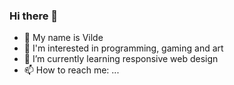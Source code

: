 ### Hi there 👋
* 👩 My name is Vilde
* 👀 I'm interested in programming, gaming and art
* 🌱 I’m currently learning responsive web design
* 📫 How to reach me: ...
